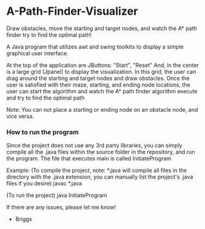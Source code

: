 # A-Path-Finder-Visualizer
Draw obstacles, move the starting and target nodes, and watch the A* path finder try to find the optimal path!

A Java program that utilizes awt and swing toolkits to display a simple graphical user interface.

At the top of the application are JButtons: "Start", "Reset"
And, in the center is a large grid (Jpanel) to display the visualization. In this grid, the user can drag around
the starting and target nodes and draw obstacles. Once the user is satisfied with their maze, starting, and
ending node locations, the user can start the algorithm and watch the A* path finder algorithm execute
and try to find the optimal path

Note: You can not place a starting or ending node on an obstacle node, and vice versa.


### How to run the program

Since the project does not use any 3rd party libraries, you can simply compile all the .java files within the
source folder in the repository, and run the program. The file that executes main is called InitiateProgram

Example:
(To compile the project, note: *.java will compile all files in the directory with the .java extension, you can
manually list the project's .java files if you desire)
javac *.java

(To run the project)
java InitiateProgram

If there are any issues, please let me know! 

- Briggs
